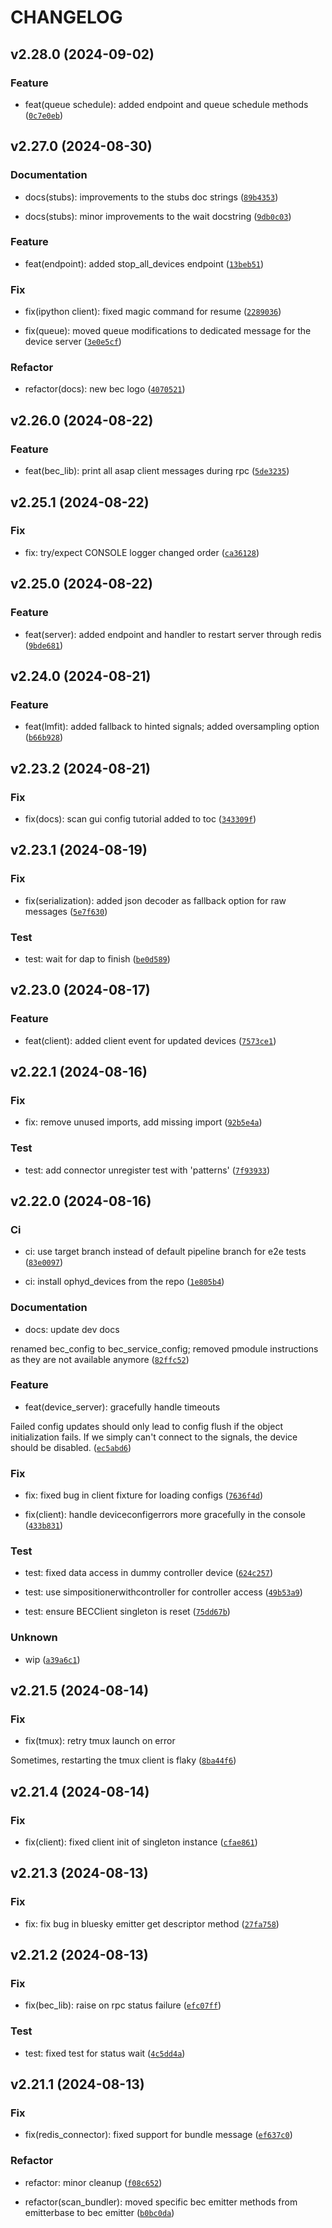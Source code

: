 # CHANGELOG

## v2.28.0 (2024-09-02)

### Feature

* feat(queue schedule): added endpoint and queue schedule methods ([`0c7e0eb`](https://gitlab.psi.ch/bec/bec/-/commit/0c7e0eb37f3d88e94bbb0ae0ee346b9736bc582c))

## v2.27.0 (2024-08-30)

### Documentation

* docs(stubs): improvements to the stubs doc strings ([`89b4353`](https://gitlab.psi.ch/bec/bec/-/commit/89b4353433c603398e8c87da36e6ebc7aa2fc47c))

* docs(stubs): minor improvements to the wait docstring ([`9db0c03`](https://gitlab.psi.ch/bec/bec/-/commit/9db0c03bec9aa2fa50e2ad727d0a43727c2db482))

### Feature

* feat(endpoint): added stop_all_devices endpoint ([`13beb51`](https://gitlab.psi.ch/bec/bec/-/commit/13beb51a520e9ef6569fff45807bd50d076ce787))

### Fix

* fix(ipython client): fixed magic command for resume ([`2289036`](https://gitlab.psi.ch/bec/bec/-/commit/228903628b3dd624a20bea48ccf65ec9ff1cc5ed))

* fix(queue): moved queue modifications to dedicated message for the device server ([`3e0e5cf`](https://gitlab.psi.ch/bec/bec/-/commit/3e0e5cf9a8ab477acdbeb85b703beb86207fec18))

### Refactor

* refactor(docs): new bec logo ([`4070521`](https://gitlab.psi.ch/bec/bec/-/commit/4070521e6c4b6b8ee6b29730fdefb5def2f5be22))

## v2.26.0 (2024-08-22)

### Feature

* feat(bec_lib): print all asap client messages during rpc ([`5de3235`](https://gitlab.psi.ch/bec/bec/-/commit/5de3235788f5bc573e2b1daa2c81c977e200e921))

## v2.25.1 (2024-08-22)

### Fix

* fix: try/expect CONSOLE logger changed order ([`ca36128`](https://gitlab.psi.ch/bec/bec/-/commit/ca3612816bcb1bd86bc2480724fad57ce9af9892))

## v2.25.0 (2024-08-22)

### Feature

* feat(server): added endpoint and handler to restart server through redis ([`9bde681`](https://gitlab.psi.ch/bec/bec/-/commit/9bde68138c5930c0f050ffd9ee6fcd21a294a488))

## v2.24.0 (2024-08-21)

### Feature

* feat(lmfit): added fallback to hinted signals; added oversampling option ([`b66b928`](https://gitlab.psi.ch/bec/bec/-/commit/b66b9286899a69ab8bc71ec2a65e16189e52cb07))

## v2.23.2 (2024-08-21)

### Fix

* fix(docs): scan gui config tutorial added to toc ([`343309f`](https://gitlab.psi.ch/bec/bec/-/commit/343309ff5e224227e15076fc94a124a4c76262b4))

## v2.23.1 (2024-08-19)

### Fix

* fix(serialization): added json decoder as fallback option for raw messages ([`5e7f630`](https://gitlab.psi.ch/bec/bec/-/commit/5e7f630ce7b2e7a3ff3337d966155e4b5f5cc7ff))

### Test

* test: wait for dap to finish ([`be0d589`](https://gitlab.psi.ch/bec/bec/-/commit/be0d589ae89cc663687402fd4c2fb0a738643f22))

## v2.23.0 (2024-08-17)

### Feature

* feat(client): added client event for updated devices ([`7573ce1`](https://gitlab.psi.ch/bec/bec/-/commit/7573ce1b52e47106dfa7ab8b814420aeb1d14591))

## v2.22.1 (2024-08-16)

### Fix

* fix: remove unused imports, add missing import ([`92b5e4a`](https://gitlab.psi.ch/bec/bec/-/commit/92b5e4a50b45ee9d960fcf9839500fc420b9e0be))

### Test

* test: add connector unregister test with &#39;patterns&#39; ([`7f93933`](https://gitlab.psi.ch/bec/bec/-/commit/7f93933847dd387847930fb81171ca29f1b2d3be))

## v2.22.0 (2024-08-16)

### Ci

* ci: use target branch instead of default pipeline branch for e2e tests ([`83e0097`](https://gitlab.psi.ch/bec/bec/-/commit/83e00970d1e5f105ee3e05bce6fd7376bd9698e4))

* ci: install ophyd_devices from the repo ([`1e805b4`](https://gitlab.psi.ch/bec/bec/-/commit/1e805b47c6df2bc08966ffd250ba0b3f22ab9563))

### Documentation

* docs: update dev docs

renamed bec_config to bec_service_config; removed pmodule instructions as they are not available anymore ([`82ffc52`](https://gitlab.psi.ch/bec/bec/-/commit/82ffc521760fda34c594f89f10c174ae0b959710))

### Feature

* feat(device_server): gracefully handle timeouts

Failed config updates should only lead to config flush if the object initialization fails. If we simply can&#39;t connect to the signals, the device should be disabled. ([`ec5abd6`](https://gitlab.psi.ch/bec/bec/-/commit/ec5abd6dde4c71e41395ee6f532f27f24215e168))

### Fix

* fix: fixed bug in client fixture for loading configs ([`7636f4d`](https://gitlab.psi.ch/bec/bec/-/commit/7636f4d15a36a4f32a202643771e4b5d97ff5ae6))

* fix(client): handle deviceconfigerrors more gracefully in the console ([`433b831`](https://gitlab.psi.ch/bec/bec/-/commit/433b8313021eb89fd7135fa79504ba34270d12eb))

### Test

* test: fixed data access in dummy controller device ([`624c257`](https://gitlab.psi.ch/bec/bec/-/commit/624c25763fdef2a9ee913e5936311f421bd9b8d6))

* test: use simpositionerwithcontroller for controller access ([`49b53a9`](https://gitlab.psi.ch/bec/bec/-/commit/49b53a95d9317c6ec1bf14c81e2b3886788690d5))

* test: ensure BECClient singleton is reset ([`75dd67b`](https://gitlab.psi.ch/bec/bec/-/commit/75dd67ba17ab0d79881501f2f902ef0a8c2233a2))

### Unknown

* wip ([`a39a6c1`](https://gitlab.psi.ch/bec/bec/-/commit/a39a6c197a1a297a67e11b15d5ccbce7dbe3b95c))

## v2.21.5 (2024-08-14)

### Fix

* fix(tmux): retry tmux launch on error

Sometimes, restarting the tmux client is flaky ([`8ba44f6`](https://gitlab.psi.ch/bec/bec/-/commit/8ba44f6eef7bd9f118933ba03900134d9bb6cf32))

## v2.21.4 (2024-08-14)

### Fix

* fix(client): fixed client init of singleton instance ([`cfae861`](https://gitlab.psi.ch/bec/bec/-/commit/cfae8617fdb7f7a7fc613206f0f27d7274d899c1))

## v2.21.3 (2024-08-13)

### Fix

* fix: fix bug in bluesky emitter get descriptor method ([`27fa758`](https://gitlab.psi.ch/bec/bec/-/commit/27fa7584cd61c6453db01ab05f49b9c712155641))

## v2.21.2 (2024-08-13)

### Fix

* fix(bec_lib): raise on rpc status failure ([`efc07ff`](https://gitlab.psi.ch/bec/bec/-/commit/efc07ff4ff6ddf810d3a40ec52b35877e7ae67a7))

### Test

* test: fixed test for status wait ([`4c5dd4a`](https://gitlab.psi.ch/bec/bec/-/commit/4c5dd4ab40a0c8d2ebef38d36ec61c230243f649))

## v2.21.1 (2024-08-13)

### Fix

* fix(redis_connector): fixed support for bundle message ([`ef637c0`](https://gitlab.psi.ch/bec/bec/-/commit/ef637c0e59f94ad471ec1dce5906a56ae0299f9a))

### Refactor

* refactor: minor cleanup ([`f08c652`](https://gitlab.psi.ch/bec/bec/-/commit/f08c652dd6eca114331be4b915bec66fe911ff12))

* refactor(scan_bundler): moved specific bec emitter methods from emitterbase to bec emitter ([`b0bc0da`](https://gitlab.psi.ch/bec/bec/-/commit/b0bc0da54f66e5ad4d26471c88eb7d1c8910bead))
